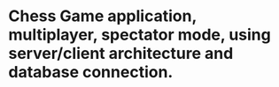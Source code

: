 # Chess Game application, multiplayer, spectator mode, using server/client architecture and database connection.
